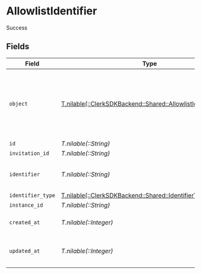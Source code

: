 # AllowlistIdentifier

Success


## Fields

| Field                                                                                                               | Type                                                                                                                | Required                                                                                                            | Description                                                                                                         |
| ------------------------------------------------------------------------------------------------------------------- | ------------------------------------------------------------------------------------------------------------------- | ------------------------------------------------------------------------------------------------------------------- | ------------------------------------------------------------------------------------------------------------------- |
| `object`                                                                                                            | [T.nilable(::ClerkSDKBackend::Shared::AllowlistIdentifierObject)](../../models/shared/allowlistidentifierobject.md) | :heavy_minus_sign:                                                                                                  | String representing the object's type. Objects of the same type share the same value.<br/>                          |
| `id`                                                                                                                | *T.nilable(::String)*                                                                                               | :heavy_minus_sign:                                                                                                  | N/A                                                                                                                 |
| `invitation_id`                                                                                                     | *T.nilable(::String)*                                                                                               | :heavy_minus_sign:                                                                                                  | N/A                                                                                                                 |
| `identifier`                                                                                                        | *T.nilable(::String)*                                                                                               | :heavy_minus_sign:                                                                                                  | An email address or a phone number.<br/>                                                                            |
| `identifier_type`                                                                                                   | [T.nilable(::ClerkSDKBackend::Shared::IdentifierType)](../../models/shared/identifiertype.md)                       | :heavy_minus_sign:                                                                                                  | N/A                                                                                                                 |
| `instance_id`                                                                                                       | *T.nilable(::String)*                                                                                               | :heavy_minus_sign:                                                                                                  | N/A                                                                                                                 |
| `created_at`                                                                                                        | *T.nilable(::Integer)*                                                                                              | :heavy_minus_sign:                                                                                                  | Unix timestamp of creation<br/>                                                                                     |
| `updated_at`                                                                                                        | *T.nilable(::Integer)*                                                                                              | :heavy_minus_sign:                                                                                                  | Unix timestamp of last update.<br/>                                                                                 |